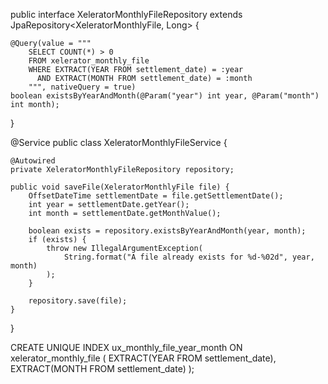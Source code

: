 public interface XeleratorMonthlyFileRepository extends JpaRepository<XeleratorMonthlyFile, Long> {

    @Query(value = """
        SELECT COUNT(*) > 0
        FROM xelerator_monthly_file
        WHERE EXTRACT(YEAR FROM settlement_date) = :year
          AND EXTRACT(MONTH FROM settlement_date) = :month
        """, nativeQuery = true)
    boolean existsByYearAndMonth(@Param("year") int year, @Param("month") int month);
}

@Service
public class XeleratorMonthlyFileService {

    @Autowired
    private XeleratorMonthlyFileRepository repository;

    public void saveFile(XeleratorMonthlyFile file) {
        OffsetDateTime settlementDate = file.getSettlementDate();
        int year = settlementDate.getYear();
        int month = settlementDate.getMonthValue();

        boolean exists = repository.existsByYearAndMonth(year, month);
        if (exists) {
            throw new IllegalArgumentException(
                String.format("A file already exists for %d-%02d", year, month)
            );
        }

        repository.save(file);
    }
}

CREATE UNIQUE INDEX ux_monthly_file_year_month
ON xelerator_monthly_file (
    EXTRACT(YEAR FROM settlement_date),
    EXTRACT(MONTH FROM settlement_date)
);
